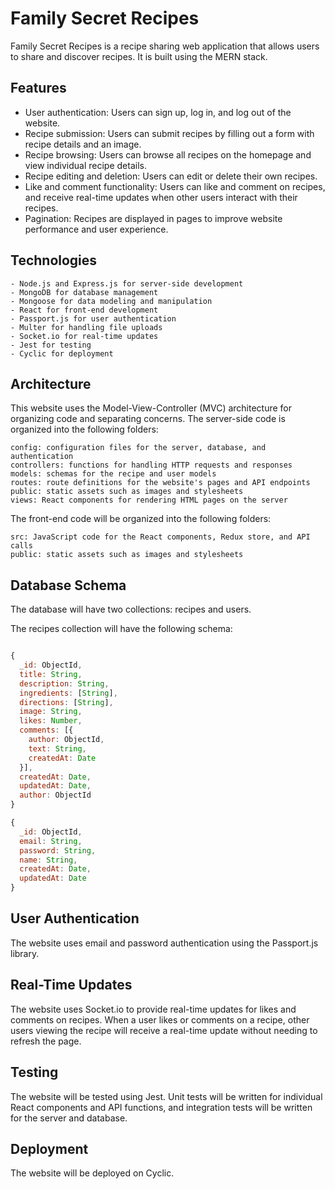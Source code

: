 # Family Secret Recipes

Family Secret Recipes is a recipe sharing web application that allows users to share and discover recipes. It is built using the MERN stack.

## Features

   - User authentication: Users can sign up, log in, and log out of the website.
   - Recipe submission: Users can submit recipes by filling out a form with recipe details and an image.
   - Recipe browsing: Users can browse all recipes on the homepage and view individual recipe details.
   - Recipe editing and deletion: Users can edit or delete their own recipes.
   - Like and comment functionality: Users can like and comment on recipes, and receive real-time updates when other users interact with their recipes.
   - Pagination: Recipes are displayed in pages to improve website performance and user experience.
   
 ## Technologies

    - Node.js and Express.js for server-side development
    - MongoDB for database management
    - Mongoose for data modeling and manipulation
    - React for front-end development
    - Passport.js for user authentication
    - Multer for handling file uploads
    - Socket.io for real-time updates
    - Jest for testing
    - Cyclic for deployment
    
  ## Architecture

This website uses the Model-View-Controller (MVC) architecture for organizing code and separating concerns. The server-side code is organized into the following folders:

    config: configuration files for the server, database, and authentication
    controllers: functions for handling HTTP requests and responses
    models: schemas for the recipe and user models
    routes: route definitions for the website's pages and API endpoints
    public: static assets such as images and stylesheets
    views: React components for rendering HTML pages on the server

The front-end code will be organized into the following folders:

    src: JavaScript code for the React components, Redux store, and API calls
    public: static assets such as images and stylesheets
    
   ## Database Schema

The database will have two collections: recipes and users.

The recipes collection will have the following schema:

```JavaScript

{
  _id: ObjectId,
  title: String,
  description: String,
  ingredients: [String],
  directions: [String],
  image: String,
  likes: Number,
  comments: [{
    author: ObjectId,
    text: String,
    createdAt: Date
  }],
  createdAt: Date,
  updatedAt: Date,
  author: ObjectId
}
```
```JavaScript
{
  _id: ObjectId,
  email: String,
  password: String,
  name: String,
  createdAt: Date,
  updatedAt: Date
}
```
## User Authentication

The website uses email and password authentication using the Passport.js library.

## Real-Time Updates

The website uses Socket.io to provide real-time updates for likes and comments on recipes. When a user likes or comments on a recipe, other users viewing the recipe will receive a real-time update without needing to refresh the page.

## Testing

The website will be tested using Jest. Unit tests will be written for individual React components and API functions, and integration tests will be written for the server and database.

## Deployment

The website will be deployed on Cyclic.
